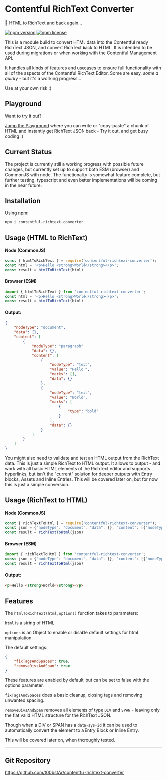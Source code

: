 # Contentful RichText Converter

🚀 HTML to RichText and back again...


[![npm version](https://img.shields.io/npm/v/contentful-richtext-converter)](https://www.npmjs.com/package/contentful-richtext-converter)
[![npm license](https://img.shields.io/npm/l/contentful-richtext-converter)](https://www.npmjs.com/package/contentful-richtext-converter)


This is a module build to convert HTML data into the Contentful ready RichText JSON, and convert RichText back to HTML. 
It is intended to be used during migrations or when working with the Contentful Management API.

It handles all kinds of features and usecases to ensure full functionality with all of the aspects of the Contentful RichText Editor.
Some are easy, *some a quirky* - but it's a working progress...

Use at your own risk :)

## Playground

Want to try it out?

[Jump the Playground](https://contentful-richtext-converter.netlify.app/) where you can write or "copy-paste" a chunk of HTML and instantly get RichText JSON back - Try it out, and get busy coding :)

## Current Status

The project is currently still a working progress with possible future changes, but currently set up to support both ESM (browser) and CommonJS with node.
The functionality is somewhat feature complete, but further testing, typescript and even better implementations will be coming in the near future.

## Installation

Using [npm](https://www.npmjs.com/package/contentful-richtext-converter):

```sh
npm i contentful-richtext-converter
```

## Usage (HTML to RichText)

#### Node (CommonJS)

```js
const { htmlToRichText } = require("contentful-richtext-converter");
const html = '<p>Hello <strong>World</strong></p>';
const result = htmlToRichText(html);
```

#### Browser (ESM)

```js
import { htmlToRichText } from 'contentful-richtext-converter';
const html = '<p>Hello <strong>World</strong></p>';
const result = htmlToRichText(html);
```

####  Output:

```json
{
    "nodeType": "document",
    "data": {},
    "content": [
        {
            "nodeType": "paragraph",
            "data": {},
            "content": [
                {
                    "nodeType": "text",
                    "value": "Hello ",
                    "marks": [],
                    "data": {}
                },
                {
                    "nodeType": "text",
                    "value": "World",
                    "marks": [
                        {
                            "type": "bold"
                        }
                    ],
                    "data": {}
                }
            ]
        }
    ]
}
```

You might also need to validate and test an HTML output from the RichText data.
This is just a simple RichText to HTML output. It allows to output - and work with all basic HTML elements of the RichText editor and supports hyperlinks, 
but isn't the "current" solution for deeper outputs with Entry blocks, Assets and Inline Entries. This will be covered later on, but for now this is just a simple conversion.

## Usage (RichText to HTML)

#### Node (CommonJS)

```js
const { richTextToHtml } = require("contentful-richtext-converter");
const json = {"nodeType": "document", "data": {}, "content": [{"nodeType": "paragraph", "data": {}, "content": [{"nodeType": "text", "value": "Hello ", "marks": [], "data": {}}, {"nodeType": "text", "value": "World", "marks": [{"type": "bold"}], "data": {}}]}]};
const result = richTextToHtml(json);
```

#### Browser (ESM)

```js
import { richTextToHtml } from 'contentful-richtext-converter';
const json = {"nodeType": "document", "data": {}, "content": [{"nodeType": "paragraph", "data": {}, "content": [{"nodeType": "text", "value": "Hello ", "marks": [], "data": {}}, {"nodeType": "text", "value": "World", "marks": [{"type": "bold"}], "data": {}}]}]};
const result = richTextToHtml(json);
```

####  Output:

```html
<p>Hello <strong>World</strong></p>
```

## Features
The ```htmlToRichText(html,options)``` function takes to parameters:

```html``` is a string of HTML

```options``` is an Object to enable or disable default settings for html manipulation.

The default settings:

```json
{
    "fixTagsAndSpaces": true,
    "removeDivsAndSpan": true
}
```

These features are enabled by default, but can be set to false with the options parameter.

```fixTagsAndSpaces``` does a basic cleanup, closing tags and removing unwanted spacing.

```removeDivsAndSpan``` removes all elements of type ```DIV``` and ```SPAN``` - leaving only the flat valid HTML structure for the RichText JSON.

Though when a DIV or SPAN has a ```data-sys-id``` it can be used to automatically convert the element to a Entry Block or Inline Entry.

This will be covered later on, when thoroughly tested.

___

## Git Repository

https://github.com/t00bstAr/contentful-richtext-converter
